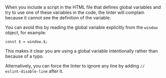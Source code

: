 When you include a script in the HTML file that defines global variables and try to use one of these variables in the code, the linter will complain because it cannot see the definition of the variable.

You can avoid this by reading the global variable explicitly from the `window` object, for example:

    const $ = window.$;

This makes it clear you are using a global variable intentionally rather than because of a typo.

Alternatively, you can force the linter to ignore any line by adding `// eslint-disable-line` after it.
